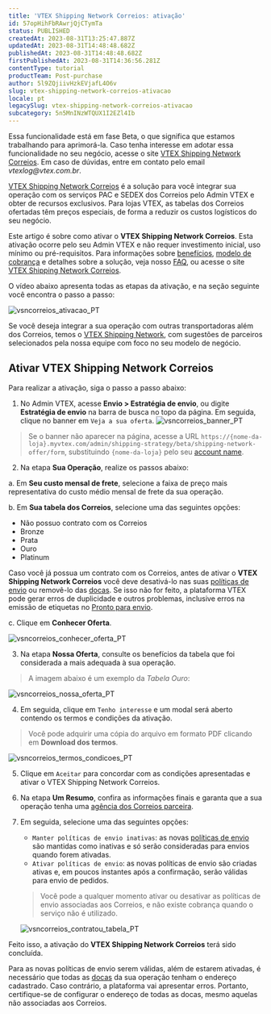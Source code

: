 ```yaml
---
title: 'VTEX Shipping Network Correios: ativação'
id: 57opHihFbRAwrjQjCTymTa
status: PUBLISHED
createdAt: 2023-08-31T13:25:47.887Z
updatedAt: 2023-08-31T14:48:48.682Z
publishedAt: 2023-08-31T14:48:48.682Z
firstPublishedAt: 2023-08-31T14:36:56.281Z
contentType: tutorial
productTeam: Post-purchase
author: 5l9ZQjiivHzkEVjafL4O6v
slug: vtex-shipping-network-correios-ativacao
locale: pt
legacySlug: vtex-shipping-network-correios-ativacao
subcategory: 5n5MnINzWTQUX1I2EZl4Ib
---
```


<div class="alert alert-info">
Essa funcionalidade está em fase Beta, o que significa que estamos trabalhando para aprimorá-la. Caso tenha interesse em adotar essa funcionalidade no seu negócio, acesse o site <a href="https://vtex.com/br-pt/shipping-network-correios/">VTEX Shipping Network Correios</a>. Em caso de dúvidas, entre em contato pelo email <i>vtexlog@vtex.com.br</i>.
</div>

[VTEX Shipping Network Correios](https://vtex.com/br-pt/shipping-network-correios/) é a solução para você integrar sua operação com os serviços PAC e SEDEX dos Correios pelo Admin VTEX e obter de recursos exclusivos. Para lojas VTEX, as tabelas dos Correios ofertadas têm preços especiais, de forma a reduzir os custos logísticos do seu negócio. 

Este artigo é sobre como ativar o **VTEX Shipping Network Correios**. Esta ativação ocorre pelo seu Admin VTEX e não requer investimento inicial, uso mínimo ou pré-requisitos. Para informações sobre [benefícios](https://help.vtex.com/pt/tutorial/vtex-shipping-network-correios-faq--2Wavf7Wie5GEUAEHKtn5oC#3-quais-sao-os-beneficios-do-vtex-shipping-network-correios), [modelo de cobrança](https://help.vtex.com/pt/tutorial/vtex-shipping-network-correios-faq--2Wavf7Wie5GEUAEHKtn5oC#5-qual-o-modelo-de-cobranca-do-vtex-shipping-network-correios) e detalhes sobre a solução, veja nosso [FAQ](https://help.vtex.com/pt/tutorial/vtex-shipping-network-correios-faq--2Wavf7Wie5GEUAEHKtn5oC), ou acesse o site [VTEX Shipping Network Correios](https://vtex.com/br-pt/shipping-network-correios/).

O vídeo abaixo apresenta todas as etapas da ativação, e na seção seguinte você encontra o passo a passo:

![vsncorreios_ativacao_PT](//images.ctfassets.net/alneenqid6w5/3jkyhn9NypaHZBeXAib7iz/410d76ca2ba8b25cbfce2c0adcb27813/vsncorreios_ativacao.gif)

<div class = "alert alert-info">
Se você deseja integrar a sua operação com outras transportadoras além dos Correios, temos o <a href="https://vtex.com/br-pt/shipping-network/">VTEX Shipping Network</a>, com sugestões de parceiros selecionados pela nossa equipe com foco no seu modelo de negócio.
</div>

## Ativar VTEX Shipping Network Correios

Para realizar a ativação, siga o passo a passo abaixo:

1. No Admin VTEX, acesse **Envio > Estratégia de envio**, ou digite **Estratégia de envio** na barra de busca no topo da página. Em seguida, clique no banner em `Veja a sua oferta`.
  ![vsncorreios_banner_PT](//images.ctfassets.net/alneenqid6w5/SHhb94U7uQeYTggJBFYxJ/487402ecdbfa87d8777c8071ae49c297/vsncorreios_banner.png)
  > Se o banner não aparecer na página, acesse a URL `https://{nome-da-loja}.myvtex.com/admin/shipping-strategy/beta/shipping-network-offer/form`, substituindo `{nome-da-loja}` pelo seu [account name](https://help.vtex.com/pt/tutorial/o-que-e-account-name--i0mIGLcg3QyEy8OCicEoC).
2. Na etapa **Sua Operação**, realize os passos abaixo:

  a. Em **Seu custo mensal de frete**, selecione a faixa de preço mais representativa do custo médio mensal de frete da sua operação.

  b. Em **Sua tabela dos Correios**, selecione uma das seguintes opções: <p><ul><li>Não possuo contrato com os Correios</li><li>Bronze</li><li>Prata</li><li>Ouro</li><li>Platinum</li></ul></p>

  <div class="alert alert-warning">
Caso você já possua um contrato com os Correios, antes de ativar o <b>VTEX Shipping Network Correios</b> você deve desativá-lo nas suas <a href="https://help.vtex.com/pt/tutorial/politica-de-envio--tutorials_140">políticas de envio</a> ou removê-lo das <a href="https://help.vtex.com/pt/tutorial/doca--5DY8xHEjOLYDVL41Urd5qj">docas</a>. Se isso não for feito, a plataforma VTEX pode gerar erros de duplicidade e outros problemas, inclusive erros na emissão de etiquetas no <a href="https://help.vtex.com/pt/tutorial/pronto-para-envio--5YOZV7Aotv3pap0fGNESDs">Pronto para envio</a>.
</div>

  c. Clique em **Conhecer Oferta**.

  ![vsncorreios_conhecer_oferta_PT](//images.ctfassets.net/alneenqid6w5/oIBsNdSOSJoNQtzT14RGc/1e836be59f73d8171a0e0551ede0be25/vsncorreios_conhecer_oferta.png)

3. Na etapa **Nossa Oferta**, consulte os benefícios da tabela que foi considerada a mais adequada à sua operação.
  > A imagem abaixo é um exemplo da _Tabela Ouro_:

  ![vsncorreios_nossa_oferta_PT](//images.ctfassets.net/alneenqid6w5/3dW4e20L9fdXo5lVdp1MLy/34dee25d430596a57261894e759b1b27/vsncorreios_nossa_oferta.png)

4. Em seguida, clique em `Tenho interesse` e um modal será aberto contendo os termos e condições da ativação.
  > Você pode adquirir uma cópia do arquivo em formato PDF clicando em **Download dos termos**.

  ![vsncorreios_termos_condicoes_PT](//images.ctfassets.net/alneenqid6w5/1X6rp478ZIsZlGZCOCPjEq/b518371d3989a37595ce48a9175b05b6/vsncorreios_termos_condicoes.png)

5. Clique em `Aceitar` para concordar com as condições apresentadas e ativar o VTEX Shipping Network Correios.
6. Na etapa **Um Resumo**, confira as informações finais e garanta que a sua operação tenha uma [agência dos Correios parceira](https://www.correios.com.br/coronavirus/rede-de-atendimento).
7. Em seguida, selecione uma das seguintes opções:
    * `Manter políticas de envio inativas`: as novas [políticas de envio](https://help.vtex.com/pt/tutorial/politica-de-envio--tutorials_140) são mantidas como inativas e só serão consideradas para envios quando forem ativadas.
    * `Ativar políticas de envio`: as novas políticas de envio são criadas ativas e, em poucos instantes após a confirmação, serão válidas para envio de pedidos.
    > Você pode a qualquer momento ativar ou desativar as políticas de envio associadas aos Correios, e não existe cobrança quando o serviço não é utilizado. 

    ![vsncorreios_contratou_tabela_PT](//images.ctfassets.net/alneenqid6w5/5qYbCqvYVzttbB3RnsAkCX/cdc81c301c9409f5e9a518f9212c9d15/vsncorreios_contratou_tabela.png)

Feito isso, a ativação do **VTEX Shipping Network Correios** terá sido concluída.

<div class="alert alert-danger">
Para as novas políticas de envio serem válidas, além de estarem ativadas, é necessário que todas as <a href="https://help.vtex.com/pt/tutorial/doca--5DY8xHEjOLYDVL41Urd5qj">docas</a> da sua operação tenham o endereço cadastrado. Caso contrário, a plataforma vai apresentar erros. Portanto, certifique-se de configurar o endereço de todas as docas, mesmo aquelas não associadas aos Correios.
</div>
